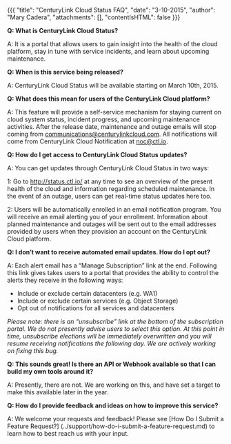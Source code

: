 {{{
  "title": "CenturyLink Cloud Status FAQ",
  "date": "3-10-2015",
  "author": "Mary Cadera",
  "attachments": [],
  "contentIsHTML": false
}}}

**Q: What is CenturyLink Cloud Status?**

A: It is a portal that allows users to gain insight into the health of the cloud platform, stay in tune with service incidents, and learn about upcoming maintenance.

**Q: When is this service being released?**

A: CenturyLink Cloud Status will be available starting on March 10th, 2015.

**Q: What does this mean for users of the CenturyLink Cloud platform?**

A: This feature will provide a self-service mechanism for staying current on cloud system status, incident progress, and upcoming maintenance activities. After the release date, maintenance and outage emails will stop coming from communications@centurylinkcloud.com. All notifications will come from CenturyLink Cloud Notification at noc@ctl.io.

**Q: How do I get access to CenturyLink Cloud Status updates?**

A: You can get updates through CenturyLink Cloud Status in two ways:

1: Go to http://status.ctl.io/ at any time to see an overview of the present health of the cloud and information regarding scheduled maintenance. In the event of an outage, users can get real-time status updates here too.

2: Users will be automatically enrolled in an email notification program. You will receive an email alerting you of your enrollment. Information about planned maintenance and outages will be sent out to the email addresses provided by users when they provision an account on the CenturyLink Cloud platform.

**Q: I don’t want to receive automated email updates. How do I opt out?**

A: Each alert email has a “Manage Subscription” link at the end. Following this link gives takes users to a portal that provides the ability to control the alerts they receive in the following ways:
* Include or exclude certain datacenters (e.g. WA1)
* Include or exclude certain services (e.g. Object Storage)
* Opt out of notifications for all services and datacenters

_Please note:  there is an “unsubscribe” link at the bottom of the subscription portal. We do not presently advise users to select this option. At this point in time, unsubscribe elections will be immediately overwritten and you will resume receiving notifications the following day. We are actively working on fixing this bug._

**Q: This sounds great! Is there an API or Webhook available so that I can build my own tools around it?**

A: Presently, there are not. We are working on this, and have set a target to make this available later in the year.

**Q: How do I provide feedback and ideas on how to improve this service?**

A: We welcome your requests and feedback! Please see [How Do I Submit a Feature Request?] (../support/how-do-i-submit-a-feature-request.md) to learn how to best reach us with your input.
